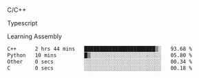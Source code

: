 <p>C/C++</p>
<p> Typescript</p>
<p>Learning Assembly</p>

<!--START_SECTION:waka-->

```txt
C++      2 hrs 44 mins   ███████████████████████▒░   93.68 %
Python   10 mins         █▒░░░░░░░░░░░░░░░░░░░░░░░   05.80 %
Other    0 secs          ░░░░░░░░░░░░░░░░░░░░░░░░░   00.34 %
C        0 secs          ░░░░░░░░░░░░░░░░░░░░░░░░░   00.18 %
```

<!--END_SECTION:waka-->
